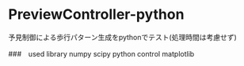 # PreviewController-python
予見制御による歩行パターン生成をpythonでテスト(処理時間は考慮せず) 

###　used library
numpy
scipy
python control
matplotlib
